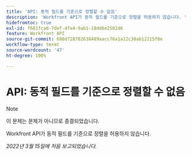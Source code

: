 ```yaml
---
title: 'API: 동적 필드를 기준으로 정렬할 수 없음'
description: 'Workfront API가 동적 필드를 기준으로 정렬을 허용하지 않습니다. '
hidefromtoc: true
exl-id: f681fca8-7def-4fe4-9ab1-18dd6e2502d6
feature: Workfront API
source-git-commit: 688d728782638489aacc76a1a12c38ab12215f8e
workflow-type: tm+mt
source-wordcount: '47'
ht-degree: 100%

---
```


# API: 동적 필드를 기준으로 정렬할 수 없음

<!--Requested article: Article exists to let people know they can't do this.-->

>[!NOTE]
>
>이 문제는 문제가 아니므로 종결되었습니다.

Workfront API가 동적 필드를 기준으로 정렬을 허용하지 않습니다.

_2022년 3월 15일에 처음 보고되었습니다._
